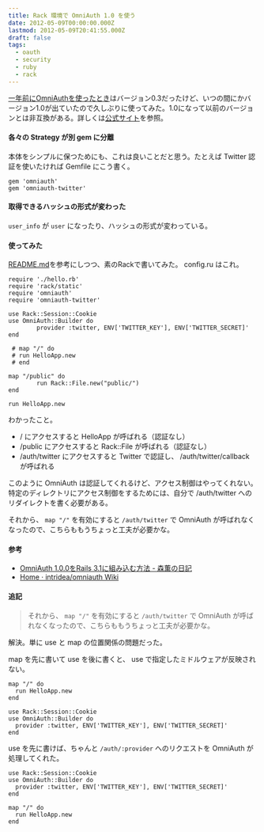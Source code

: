 ```yaml
---
title: Rack 環境で OmniAuth 1.0 を使う
date: 2012-05-09T00:00:00.000Z
lastmod: 2012-05-09T20:41:55.000Z
draft: false
tags:
  - oauth
  - security
  - ruby
  - rack
---
```


[一年前にOmniAuthを使ったとき](/posts/20110522/p01)はバージョン0.3だったけど、いつの間にかバージョン1.0が出ていたので久しぶりに使ってみた。1.0になって以前のバージョンとは非互換がある。詳しくは[公式サイト](https://github.com/intridea/omniauth/wiki/Upgrading-to-1.0)を参照。

#### 各々の Strategy が別 gem に分離

本体をシンプルに保つためにも、これは良いことだと思う。たとえば Twitter 認証を使いたければ Gemfile にこう書く。

```
gem 'omniauth'
gem 'omniauth-twitter'
```

#### 取得できるハッシュの形式が変わった

`user_info` が `user` になったり、ハッシュの形式が変わっている。

#### 使ってみた

[README.md](https://github.com/intridea/omniauth/blob/master/README.md)を参考にしつつ、素のRackで書いてみた。 config.ru はこれ。

```
require './hello.rb'
require 'rack/static'
require 'omniauth'
require 'omniauth-twitter'

use Rack::Session::Cookie
use OmniAuth::Builder do
        provider :twitter, ENV['TWITTER_KEY'], ENV['TWITTER_SECRET]'
end

 # map "/" do
 # run HelloApp.new
 # end

map "/public" do
        run Rack::File.new("public/")
end

run HelloApp.new
```

わかったこと。

- / にアクセスすると HelloApp が呼ばれる（認証なし）
- /public にアクセスすると Rack::File が呼ばれる（認証なし）
- /auth/twitter にアクセスすると Twitter で認証し、 /auth/twitter/callback が呼ばれる

このように OmniAuth は認証してくれるけど、アクセス制御はやってくれない。特定のディレクトリにアクセス制御をするためには、自分で /auth/twitter へのリダイレクトを書く必要がある。

それから、 `map "/"` を有効にすると `/auth/twitter` で OmniAuth が呼ばれなくなったので、こちらももうちょっと工夫が必要かな。

#### 参考

- [OmniAuth 1.0.0をRails 3.1に組み込む方法 - 森薫の日記](http://d.hatena.ne.jp/kaorumori/20111113/1321155791)
- [Home · intridea/omniauth Wiki](https://github.com/intridea/omniauth/wiki)

#### 追記

> それから、 `map "/"` を有効にすると `/auth/twitter` で OmniAuth が呼ばれなくなったので、こちらももうちょっと工夫が必要かな。

解決。単に use と map の位置関係の問題だった。

map を先に書いて use を後に書くと、 use で指定したミドルウェアが反映されない。

```
map "/" do
  run HelloApp.new
end

use Rack::Session::Cookie
use OmniAuth::Builder do
  provider :twitter, ENV['TWITTER_KEY'], ENV['TWITTER_SECRET]'
end
```

use を先に書けば、ちゃんと `/auth/:provider` へのリクエストを OmniAuth が処理してくれた。

```
use Rack::Session::Cookie
use OmniAuth::Builder do
  provider :twitter, ENV['TWITTER_KEY'], ENV['TWITTER_SECRET]'
end

map "/" do
  run HelloApp.new
end
```
